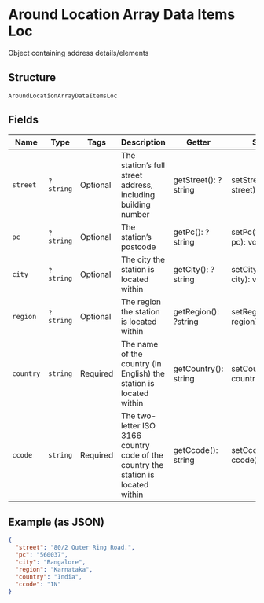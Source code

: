 
# Around Location Array Data Items Loc

Object containing address details/elements

## Structure

`AroundLocationArrayDataItemsLoc`

## Fields

| Name | Type | Tags | Description | Getter | Setter |
|  --- | --- | --- | --- | --- | --- |
| `street` | `?string` | Optional | The station’s full street address, including building number | getStreet(): ?string | setStreet(?string street): void |
| `pc` | `?string` | Optional | The station’s postcode | getPc(): ?string | setPc(?string pc): void |
| `city` | `?string` | Optional | The city the station is located within | getCity(): ?string | setCity(?string city): void |
| `region` | `?string` | Optional | The region the station is located within | getRegion(): ?string | setRegion(?string region): void |
| `country` | `string` | Required | The name of the country (in English) the station is located within | getCountry(): string | setCountry(string country): void |
| `ccode` | `string` | Required | The two-letter ISO 3166 country code of the country the station is located within | getCcode(): string | setCcode(string ccode): void |

## Example (as JSON)

```json
{
  "street": "80/2 Outer Ring Road.",
  "pc": "560037",
  "city": "Bangalore",
  "region": "Karnataka",
  "country": "India",
  "ccode": "IN"
}
```

